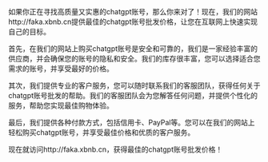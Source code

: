 如果你正在寻找高质量又实惠的chatgpt账号，那么你来对了！现在，我们的网站http://faka.xbnb.cn提供最佳的chatgpt账号批发价格，让您在互联网上快速实现自己的目标。

首先，在我们的网站上购买chatgpt账号是安全和可靠的，我们是一家经验丰富的供应商，并会确保您的账号的隐私和安全。我们的库存很丰富，您可以选择适合您需求的账号，并享受最好的价格。

其次，我们提供专业的客户服务，您可以随时联系我们的客服团队，获得任何关于chatgpt账号批发的帮助。我们的客服团队会为您解答任何问题，并提供个性化的服务，帮助您实现最佳购物体验。

最后，我们提供各种付款方式，包括信用卡、PayPal等。您可以在我们的网站上轻松购买chatgpt账号，并享受最佳价格和优质的客户服务。

现在就访问http://faka.xbnb.cn，获得最佳的chatgpt账号批发价格！
